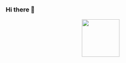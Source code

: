 ### Hi there 👋

<div id="header" align="center">
  <img src="https://giphy.com/embed/FoVzfcqCDSb7zCynO" width="100"/>
</div>

<!--
**bur4k58/bur4k58** is a ✨ _special_ ✨ repository because its `README.md` (this file) appears on your GitHub profile.

Here are some ideas to get you started:

- 🔭 I’m currently working on ...
- 🌱 I’m currently learning ...
- 👯 I’m looking to collaborate on ...
- 🤔 I’m looking for help with ...
- 💬 Ask me about ...
- 📫 How to reach me: ...
- 😄 Pronouns: ...
- ⚡ Fun fact: ...
-->
